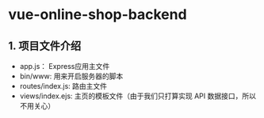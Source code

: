 # vue-online-shop-backend

## 1. 项目文件介绍

+ app.js： Express应用主文件
+ bin/www: 用来开启服务器的脚本
+ routes/index.js: 路由主文件
+ views/index.ejs: 主页的模板文件（由于我们只打算实现 API 数据接口，所以不用关心）

